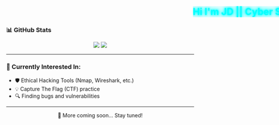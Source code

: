 <div class="scrolling-glow">
  Hi I'm JD || Cyber Security Student || Learning Full Stack Development || Exploring Linux Commands & Ethical Hacking
</div>

<style>
.scrolling-glow {
  font-size: 1.8em;
  font-weight: bold;
  white-space: nowrap;
  overflow: hidden;
  box-sizing: border-box;
  color: #00ffff;
  text-shadow: 0 0 5px #00ffff, 0 0 10px #00ffff, 0 0 20px #00ffff, 0 0 40px #00ffff;
  animation: scrollText 15s linear infinite, glowFade 2s ease-in-out infinite alternate;
}

/* Scroll from right to left */
@keyframes scrollText {
  0% {
    transform: translateX(100%);
  }
  100% {
    transform: translateX(-100%);
  }
}

/* Glow Fade Animation */
@keyframes glowFade {
  0% {
    text-shadow: 0 0 5px #00ffff, 0 0 10px #00ffff, 0 0 20px #00ffff, 0 0 40px #00ffff;
    opacity: 1;
  }
  50% {
    text-shadow: 0 0 10px #00ffff, 0 0 20px #00ffff, 0 0 40px #00ffff, 0 0 80px #00ffff;
    opacity: 0.7;
  }
  100% {
    text-shadow: 0 0 5px #00ffff, 0 0 10px #00ffff, 0 0 20px #00ffff, 0 0 40px #00ffff;
    opacity: 1;
  }
}
</style>

### 📊 GitHub Stats

<p align="center">
  <img src="https://github-readme-stats.vercel.app/api?username=itzmejd007&show_icons=true&theme=tokyonight" />
  <img src="https://github-readme-stats.vercel.app/api/top-langs/?username=itzmejd007&layout=compact&theme=tokyonight" />
</p>

---

### 🔐 Currently Interested In:
- 🛡️ Ethical Hacking Tools (Nmap, Wireshark, etc.)
- 💡 Capture The Flag (CTF) practice
- 🔍 Finding bugs and vulnerabilities

---

<p align="center">💬 More coming soon... Stay tuned!</p>
